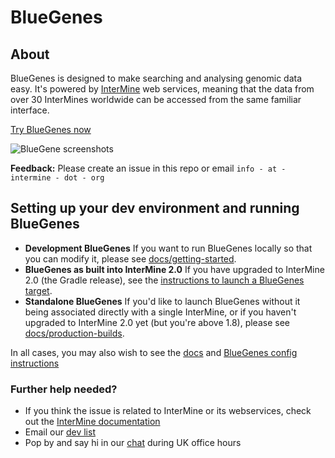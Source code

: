 

# BlueGenes
## About
BlueGenes is designed to make searching and analysing genomic data easy. It's powered by [InterMine](http://intermine.org/) web services, meaning that the data from over 30 InterMines worldwide can be accessed from the same familiar interface.

[Try BlueGenes now](http://bluegenes.apps.intermine.org/)


![BlueGene screenshots](http://i.imgur.com/zwp0uxM.jpg)

**Feedback:** Please create an issue in this repo or email `info - at - intermine - dot - org`

## Setting up your dev environment and running BlueGenes

- **Development BlueGenes** If you want to run BlueGenes locally so that you can modify it, please see [docs/getting-started](docs/getting-started.md).
- **BlueGenes as built into InterMine 2.0** If you have upgraded to InterMine 2.0 (the Gradle release), see the [instructions to launch a BlueGenes target](https://intermine.readthedocs.io/en/intermine-2.0/system-requirements/software/gradle/index.html#deploy-blue-genes). 
- **Standalone BlueGenes** If you'd like to launch BlueGenes without it being associated directly with a single InterMine, or if you haven't upgraded to InterMine 2.0 yet (but you're above 1.8), please see [docs/production-builds](docs/production-builds.md).

In all cases, you may also wish to see the [docs](docs/index.md) and [BlueGenes config instructions](docs/configuring-bluegenes.md)

### Further help needed?

- If you think the issue is related to InterMine or its webservices, check out the [InterMine documentation](http://intermine.readthedocs.io/en/latest/about/contact-us/)
- Email our [dev list](http://intermine.readthedocs.io/en/latest/support/mailing-list/)
- Pop by and say hi in our [chat](http://chat.intermine.org) during UK office hours
